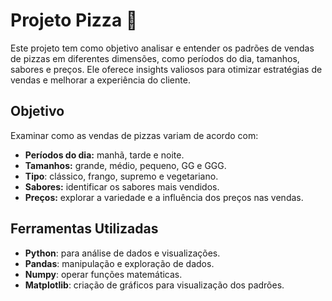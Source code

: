 # Projeto Pizza 🍕  

Este projeto tem como objetivo analisar e entender os padrões de vendas de pizzas em diferentes dimensões, como períodos do dia, tamanhos, sabores e preços. Ele oferece insights valiosos para otimizar estratégias de vendas e melhorar a experiência do cliente.  

## Objetivo  
Examinar como as vendas de pizzas variam de acordo com:  
- **Períodos do dia:** manhã, tarde e noite.  
- **Tamanhos:** grande, médio, pequeno, GG e GGG.
- **Tipo**: clássico, frango, supremo e vegetariano. 
- **Sabores:** identificar os sabores mais vendidos.  
- **Preços:** explorar a variedade e a influência dos preços nas vendas.  

## Ferramentas Utilizadas  
- **Python**: para análise de dados e visualizações.  
- **Pandas**: manipulação e exploração de dados.
- **Numpy**: operar funções matemáticas. 
- **Matplotlib**: criação de gráficos para visualização dos padrões.   
